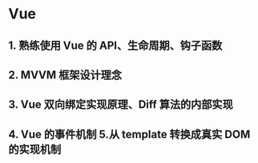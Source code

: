 # Vue

## 1. 熟练使用 Vue 的 API、生命周期、钩子函数

## 2. MVVM 框架设计理念

## 3. Vue 双向绑定实现原理、Diff 算法的内部实现

## 4. Vue 的事件机制 5.从 template 转换成真实 DOM 的实现机制
